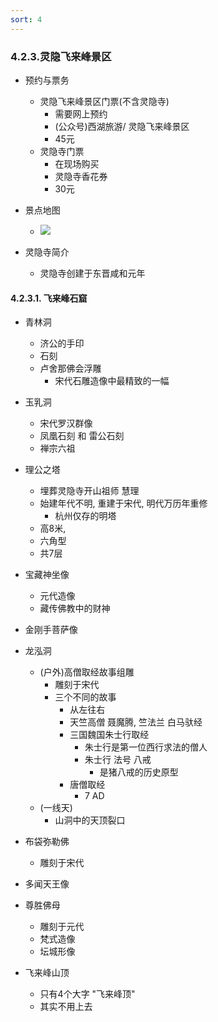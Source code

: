 ```yaml
---
sort: 4
---
```


### 4.2.3.灵隐飞来峰景区
* 预约与票务
	*  灵隐飞来峰景区门票(不含灵隐寺)
		* 需要网上预约
		* (公众号)西湖旅游/ 灵隐飞来峰景区
		* 45元
	* 灵隐寺门票
		* 在现场购买
		* 灵隐寺香花券
		* 30元
* 景点地图
	* ![](https://minli-obsidian-images.oss-cn-shanghai.aliyuncs.com/obsidian_travel/2023_06_Hangzhou/4_北高峰徒步路线/4_2_3-1_灵隐飞来峰景区.png)

* 灵隐寺简介
	* 灵隐寺创建于东晋咸和元年


#### 4.2.3.1. 飞来峰石窟
* 青林洞
	* 济公的手印
	* 石刻
	* 卢舍那佛会浮雕
		* 宋代石雕造像中最精致的一幅
* 玉乳洞
	* 宋代罗汉群像
	* 凤凰石刻 和 雷公石刻
	* 禅宗六祖
* 理公之塔
	* 埋葬灵隐寺开山祖师 慧理
	* 始建年代不明, 重建于宋代, 明代万历年重修
		* 杭州仅存的明塔
	* 高8米,
	* 六角型
	* 共7层
	
* 宝藏神坐像
	* 元代造像
	* 藏传佛教中的财神
* 金刚手菩萨像
* 龙泓洞
	* (户外)高僧取经故事组雕
		* 雕刻于宋代
		* 三个不同的故事
			* 从左往右
			* 天竺高僧 聂魔腾, 竺法兰 白马驮经
			* 三国魏国朱士行取经
				* 朱士行是第一位西行求法的僧人
				* 朱士行 法号 八戒
					* 是猪八戒的历史原型
			* 唐僧取经
				* 7 AD
	* (一线天)
		* 山洞中的天顶裂口
* 布袋弥勒佛
	* 雕刻于宋代
* 多闻天王像
* 尊胜佛母
	* 雕刻于元代
	* 梵式造像
	* 坛城形像
* 飞来峰山顶
	* 只有4个大字 "飞来峰顶"
	* 其实不用上去
